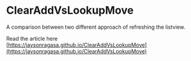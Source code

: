 # ClearAddVsLookupMove
A comparison between two different approach of refreshing the listview.  
  
Read the article here  
[https://jaysonragasa.github.io/ClearAddVsLookupMove](https://jaysonragasa.github.io/ClearAddVsLookupMove)
